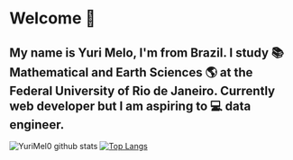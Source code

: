# Welcome :wave:
## My name is Yuri Melo, I'm from Brazil. I study :books: Mathematical and Earth Sciences :earth_americas: at the Federal University of Rio de Janeiro. Currently web developer but I am aspiring to :computer: data engineer.


![YuriMel0 github stats](https://github-readme-stats.vercel.app/api?username=YuriMel0&show_icons=true&theme=radical)
[![Top Langs](https://github-readme-stats.vercel.app/api/top-langs/?username=YuriMel0)](https://github.com/YuriMel0/github-readme-stats)
